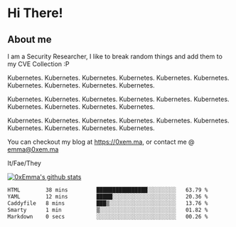 # Hi There!

## About me
I am a Security Researcher, I like to break random things and add them to my CVE Collection :P 

Kubernetes. Kubernetes. Kubernetes. Kubernetes. Kubernetes. Kubernetes. Kubernetes. Kubernetes. Kubernetes. Kubernetes.

Kubernetes. Kubernetes. Kubernetes. Kubernetes. Kubernetes. Kubernetes. Kubernetes. Kubernetes. Kubernetes. Kubernetes.

Kubernetes. Kubernetes. Kubernetes. Kubernetes. Kubernetes. Kubernetes. Kubernetes. Kubernetes. Kubernetes. Kubernetes.

You can checkout my blog at https://0xem.ma, or contact me @ [emma@0xem.ma](mailto:emma@0xem.ma)

It/Fae/They

[![0xEmma's github stats](https://github-readme-stats.vercel.app/api?username=0xEmma&count_private=true&show_icons=true&theme=gruvbox)](https://github.com/0xEmma)
<!--START_SECTION:waka-->

```txt
HTML        38 mins         ████████████████░░░░░░░░░   63.79 %
YAML        12 mins         █████░░░░░░░░░░░░░░░░░░░░   20.36 %
Caddyfile   8 mins          ███▒░░░░░░░░░░░░░░░░░░░░░   13.76 %
Smarty      1 min           ▒░░░░░░░░░░░░░░░░░░░░░░░░   01.82 %
Markdown    0 secs          ░░░░░░░░░░░░░░░░░░░░░░░░░   00.26 %
```

<!--END_SECTION:waka-->

